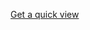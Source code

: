 [Get a quick view](https://drive.google.com/file/d/1ej1OvEhVAouajYonY4SYtgGJHIGrb2ll/view?usp=drive_link)
